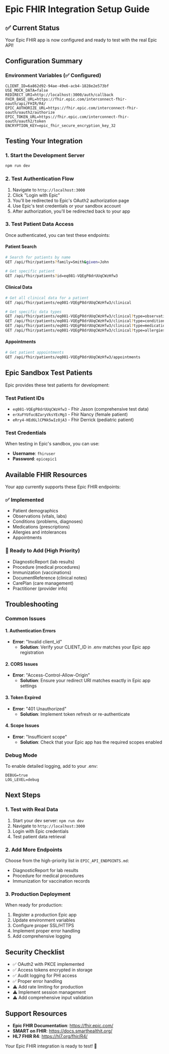 # Epic FHIR Integration Setup Guide

## ✅ Current Status
Your Epic FHIR app is now configured and ready to test with the real Epic API!

## Configuration Summary

### Environment Variables (✅ Configured)
```env
CLIENT_ID=6a862d92-94ae-49e6-acb4-1828e2e573bf
USE_MOCK_DATA=false
REDIRECT_URI=http://localhost:3000/auth/callback
FHIR_BASE_URL=https://fhir.epic.com/interconnect-fhir-oauth/api/FHIR/R4/
EPIC_AUTHORIZE_URL=https://fhir.epic.com/interconnect-fhir-oauth/oauth2/authorize
EPIC_TOKEN_URL=https://fhir.epic.com/interconnect-fhir-oauth/oauth2/token
ENCRYPTION_KEY=epic_fhir_secure_encryption_key_32
```

## Testing Your Integration

### 1. Start the Development Server
```bash
npm run dev
```

### 2. Test Authentication Flow
1. Navigate to `http://localhost:3000`
2. Click "Login with Epic" 
3. You'll be redirected to Epic's OAuth2 authorization page
4. Use Epic's test credentials or your sandbox account
5. After authorization, you'll be redirected back to your app

### 3. Test Patient Data Access
Once authenticated, you can test these endpoints:

#### Patient Search
```bash
# Search for patients by name
GET /api/fhir/patients?family=Smith&given=John

# Get specific patient
GET /api/fhir/patients?id=eq081-VQEgP8drUUqCWzHfw3
```

#### Clinical Data
```bash
# Get all clinical data for a patient
GET /api/fhir/patients/eq081-VQEgP8drUUqCWzHfw3/clinical

# Get specific data types
GET /api/fhir/patients/eq081-VQEgP8drUUqCWzHfw3/clinical?type=observations
GET /api/fhir/patients/eq081-VQEgP8drUUqCWzHfw3/clinical?type=conditions
GET /api/fhir/patients/eq081-VQEgP8drUUqCWzHfw3/clinical?type=medications
GET /api/fhir/patients/eq081-VQEgP8drUUqCWzHfw3/clinical?type=allergies
```

#### Appointments
```bash
# Get patient appointments
GET /api/fhir/patients/eq081-VQEgP8drUUqCWzHfw3/appointments
```

## Epic Sandbox Test Patients

Epic provides these test patients for development:

### Test Patient IDs
- `eq081-VQEgP8drUUqCWzHfw3` - Fhir Jason (comprehensive test data)
- `erXuFYUfucBZaryVksYEcMg3` - Fhir Nancy (female patient)
- `eRry4-HEd6LlCPNk5wIz8jA3` - Fhir Derrick (pediatric patient)

### Test Credentials
When testing in Epic's sandbox, you can use:
- **Username**: `fhiruser`
- **Password**: `epicepic1`

## Available FHIR Resources

Your app currently supports these Epic FHIR endpoints:

### ✅ Implemented
- Patient demographics
- Observations (vitals, labs)
- Conditions (problems, diagnoses)
- Medications (prescriptions)
- Allergies and intolerances
- Appointments

### 🚀 Ready to Add (High Priority)
- DiagnosticReport (lab results)
- Procedure (medical procedures)
- Immunization (vaccinations)
- DocumentReference (clinical notes)
- CarePlan (care management)
- Practitioner (provider info)

## Troubleshooting

### Common Issues

#### 1. Authentication Errors
- **Error**: "Invalid client_id"
  - **Solution**: Verify your CLIENT_ID in .env matches your Epic app registration

#### 2. CORS Issues
- **Error**: "Access-Control-Allow-Origin"
  - **Solution**: Ensure your redirect URI matches exactly in Epic app settings

#### 3. Token Expired
- **Error**: "401 Unauthorized"
  - **Solution**: Implement token refresh or re-authenticate

#### 4. Scope Issues
- **Error**: "Insufficient scope"
  - **Solution**: Check that your Epic app has the required scopes enabled

### Debug Mode
To enable detailed logging, add to your .env:
```env
DEBUG=true
LOG_LEVEL=debug
```

## Next Steps

### 1. Test with Real Data
1. Start your dev server: `npm run dev`
2. Navigate to `http://localhost:3000`
3. Login with Epic credentials
4. Test patient data retrieval

### 2. Add More Endpoints
Choose from the high-priority list in `EPIC_API_ENDPOINTS.md`:
- DiagnosticReport for lab results
- Procedure for medical procedures
- Immunization for vaccination records

### 3. Production Deployment
When ready for production:
1. Register a production Epic app
2. Update environment variables
3. Configure proper SSL/HTTPS
4. Implement proper error handling
5. Add comprehensive logging

## Security Checklist

- ✅ OAuth2 with PKCE implemented
- ✅ Access tokens encrypted in storage
- ✅ Audit logging for PHI access
- ✅ Proper error handling
- ⚠️ Add rate limiting for production
- ⚠️ Implement session management
- ⚠️ Add comprehensive input validation

## Support Resources

- **Epic FHIR Documentation**: https://fhir.epic.com/
- **SMART on FHIR**: https://docs.smarthealthit.org/
- **HL7 FHIR R4**: https://hl7.org/fhir/R4/

Your Epic FHIR integration is ready to test! 🎉